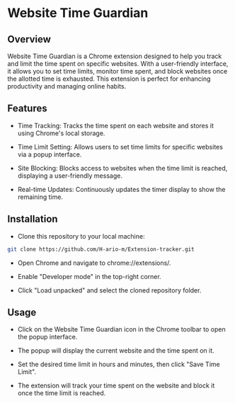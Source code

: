 # Website Time Guardian
## Overview
Website Time Guardian is a Chrome extension designed to help you track and limit the time spent on specific websites. With a user-friendly interface, it allows you to set time limits, monitor time spent, and block websites once the allotted time is exhausted. This extension is perfect for enhancing productivity and managing online habits.

## Features
- Time Tracking: Tracks the time spent on each website and stores it using Chrome's local storage.
 
- Time Limit Setting: Allows users to set time limits for specific websites via a popup interface.

- Site Blocking: Blocks access to websites when the time limit is reached, displaying a user-friendly message.

- Real-time Updates: Continuously updates the timer display to show the remaining time.

## Installation
- Clone this repository to your local machine:

```bash
git clone https://github.com/H-ario-m/Extension-tracker.git
```

- Open Chrome and navigate to chrome://extensions/. 

- Enable "Developer mode" in the top-right corner.

- Click "Load unpacked" and select the cloned repository folder.

## Usage
- Click on the Website Time Guardian icon in the Chrome toolbar to open the popup interface.

- The popup will display the current website and the time spent on it.

- Set the desired time limit in hours and minutes, then click "Save Time Limit".

- The extension will track your time spent on the website and block it once the time limit is reached.
